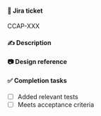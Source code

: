 #### 🔗 Jira ticket
CCAP-XXX

#### ✍️ Description
<!-- Brief summary of changes  -->

#### 📷 Design reference
<!-- Notion or document link if applicable -->

#### ✅ Completion tasks
<!-- Remember to add testing instructions to ticket -->

- [ ] Added relevant tests
- [ ] Meets acceptance criteria
